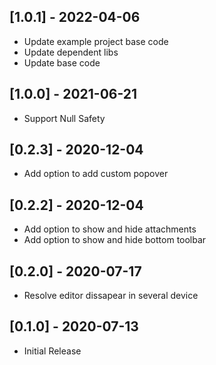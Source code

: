 ## [1.0.1] - 2022-04-06
* Update example project base code
* Update dependent libs
* Update base code

## [1.0.0] - 2021-06-21
* Support Null Safety

## [0.2.3] - 2020-12-04
* Add option to add custom popover

## [0.2.2] - 2020-12-04
* Add option to show and hide attachments
* Add option to show and hide bottom toolbar

## [0.2.0] - 2020-07-17
* Resolve editor dissapear in several device

## [0.1.0] - 2020-07-13
* Initial Release